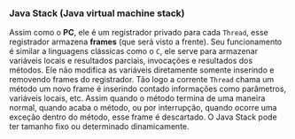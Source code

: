 ### Java Stack (Java virtual machine stack)


Assim como o **PC**, ele é um registrador privado para cada `Thread`, esse registrador armazena **frames** (que será visto a frente). Seu funcionamento é similar a linguagens clássicas como o `C`, ele serve para armazenar variáveis locais e resultados parciais, invocações e resultados dos métodos. Ele não modifica as variáveis diretamente somente inserindo e removendo frames do registrador. Tão logo a corrente `Thread` chama um método um novo frame é inserindo contado informações como parâmetros, variáveis locais, etc. Assim quando o método termina de uma maneira normal, quando acaba o método, ou por interrupção, quando ocorre uma exceção dentro do método, esse frame é descartado. O Java Stack pode ter tamanho fixo ou determinado dinamicamente.